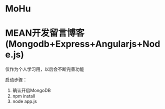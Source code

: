 # MoHu
MEAN开发留言博客(Mongodb+Express+Angularjs+Node.js)
===
仅作为个人学习用，以后会不断完善功能

启动步骤：<br>
1.  确认开启MongoDB<br>
2.  npm install<br>
3.  node app.js<br>

